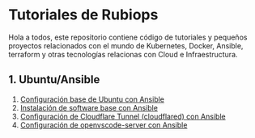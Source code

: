 # Tutoriales de Rubiops

Hola a todos, este repositorio contiene código de tutoriales y pequeños proyectos relacionados con el mundo de Kubernetes, Docker, Ansible, terraform y otras tecnologías relacionas con Cloud e Infraestructura.

## 1. Ubuntu/Ansible
1. [Configuración base de Ubuntu con Ansible](./ubuntu-ansible/001)
2. [Instalación de software base con Ansible](./ubuntu-ansible/002)
3. [Configuración de Cloudflare Tunnel (cloudflared) con Ansible](./ubuntu-ansible/003)
4. [Configuración de openvscode-server con Ansible](./ubuntu-ansible/004)
